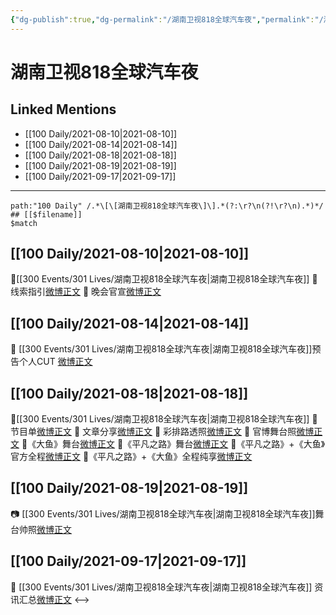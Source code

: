 ```yaml
---
{"dg-publish":true,"dg-permalink":"/湖南卫视818全球汽车夜","permalink":"/湖南卫视818全球汽车夜/","created":"2023-04-10T13:24:22.908+08:00","updated":"2023-04-10T16:25:30.437+08:00"}
---
```


# 湖南卫视818全球汽车夜

## Linked Mentions
- [[100 Daily/2021-08-10\|2021-08-10]]
- [[100 Daily/2021-08-14\|2021-08-14]]
- [[100 Daily/2021-08-18\|2021-08-18]]
- [[100 Daily/2021-08-19\|2021-08-19]]
- [[100 Daily/2021-09-17\|2021-09-17]]


---

```expander
path:"100 Daily" /.*\[\[湖南卫视818全球汽车夜\]\].*(?:\r?\n(?!\r?\n).*)*/
## [[$filename]]
$match
```
## [[100 Daily/2021-08-10\|2021-08-10]]
🌟[[300 Events/301 Lives/湖南卫视818全球汽车夜\|湖南卫视818全球汽车夜]]
💫 线索指引[微博正文](https://m.weibo.cn/6466290670/4668608170694935)
💫 晚会官宣[微博正文](https://m.weibo.cn/6466290670/4668608170694935)
## [[100 Daily/2021-08-14\|2021-08-14]]
💫 [[300 Events/301 Lives/湖南卫视818全球汽车夜\|湖南卫视818全球汽车夜]]预告个人CUT [微博正文](https://m.weibo.cn/6466290670/4670239469999271)
## [[100 Daily/2021-08-18\|2021-08-18]]
🚗[[300 Events/301 Lives/湖南卫视818全球汽车夜\|湖南卫视818全球汽车夜]]
🍥 节目单[微博正文](https://m.weibo.cn/6466290670/4671572159501096)
🍥 文章分享[微博正文](https://m.weibo.cn/6466290670/4671538416586002)
🍥 彩排路透照[微博正文](https://m.weibo.cn/6466290670/4671537368010461)
🍥 官博舞台照[微博正文](https://m.weibo.cn/6466290670/4671653340254704)
🍥《大鱼》舞台[微博正文](https://m.weibo.cn/6466290670/4671652405447984)
🍥《平凡之路》舞台[微博正文](https://m.weibo.cn/6466290670/4671647187210404)
🍥《平凡之路》+《大鱼》官方全程[微博正文](https://m.weibo.cn/6466290670/4671649813365797)
🍥《平凡之路》+《大鱼》全程纯享[微博正文](https://m.weibo.cn/6466290670/4671666879995740)
## [[100 Daily/2021-08-19\|2021-08-19]]
📷 [[300 Events/301 Lives/湖南卫视818全球汽车夜\|湖南卫视818全球汽车夜]]舞台帅照[微博正文](https://m.weibo.cn/6466290670/4671918043301940)
## [[100 Daily/2021-09-17\|2021-09-17]]
💫 [[300 Events/301 Lives/湖南卫视818全球汽车夜\|湖南卫视818全球汽车夜]] 资讯汇总[微博正文](https://m.weibo.cn/6466290670/4682514675533579)
<-->